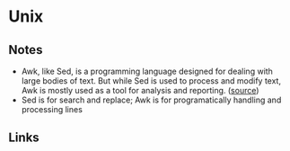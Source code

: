 # Unix

## Notes

- Awk, like Sed, is a programming language designed for dealing with large bodies of text. But while Sed is used to process and modify text, Awk is mostly used as a tool for analysis and reporting. ([source](https://www.makeuseof.com/tag/sed-awk-learn/))
- Sed is for search and replace; Awk is for programatically handling and processing lines

## Links
